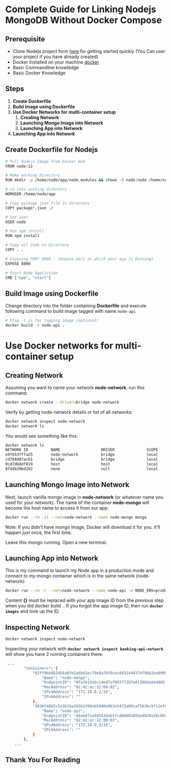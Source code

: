 # Complete Guide for Linking Nodejs MongoDB Without Docker Compose

## Prerequisite
  - Clone Nodejs project form [here](https://github.com/shekhar-raval/node-express-es8) for getting started quickly (You Can user your project if you have already created)
  - Docker Installed on your machine [docker](https://docs.docker.com/install/linux/docker-ce/ubuntu/)
  - Basic Commandline knowledge
  - Basic Docker Knowledge

## Steps
 1. **Create Dockerfile**
 1. **Build Image using Dockerfile**
 1. **Use Docker Networks for multi-container setup**
    1. **Creating Network**
    1. **Launching Mongo Image into Network**
    1. **Launching App into Network**
1. **Launching App into Network**

## Create Dockerfile for Nodejs
```bash
# Pull Nodejs Image from Docker Hub
FROM node:12

# Make working Directory
RUN mkdir -p /home/node/app/node_modules && chown -R node:node /home/node/app

# cd into working directory
WORKDIR /home/node/app

# Copy package.json file in directory
COPY package*.json ./

# Set user
USER node

# Run npm install
RUN npm install

# Copy all Code to Directory
COPY . .

# Exposing PORT 8000 - (Expose port on which your app is Running)
EXPOSE 8000

# Start Node Appliction
CMD ["npm", "start"]
```
## Build Image using Dockerfile
Change directory into the folder containing **Dockerfile** and execute following command to build image tagged with name `node-api`
```bash
# Flag -t is for tagging image (optional)
docker build -t node-api .
```
# Use Docker networks for multi-container setup

## Creating Network
Assuming you want to name your network **node-network**, run this command:
```bash
docker network create --driver=bridge node-network
```
Verify by getting node-network details or list of all networks:

```bash
docker network inspect node-network
docker network ls
```
You would see something like this:
```bash
docker network ls
NETWORK ID          NAME                  DRIVER              SCOPE
e9f653fffa25        node-network          bridge              local
cd768d87acb1        bridge                bridge              local
0cd7db8df819        host                  host                local
8f4db39bd202        none                  null                local
```
## Launching Mongo Image into Network
Next, launch vanilla mongo image in **node-network** (or whatever name you used for your network). The name of the container **node-mongo** will become the host name to access it from our app:

```bash
docker run --rm -it --net=node-network --name node-mongo mongo
```
Note: If you didn’t have mongo image, Docker will download it for you. It’ll happen just once, the first time.

Leave this mongo running. Open a new terminal.

## Launching App into Network
This is my command to launch my Node app in a production mode and connect to my mongo container which is in the same network (node-network):
```bash
docker run --rm -t --net=node-network --name node-api -e NODE_ENV=production -e MONGO_URI="mongodb://node-mongo:27017/node-boilerplate" -p 80:8000 {Your node-api image ID}
```
Content **{}** must be replaced with your app image ID from the previous step when you did docker build .. If you forgot the app image ID, then run **```docker images```** and look up the ID.

## Inspecting Network
```bash
docker network inspect node-network
```
Inspecting your network with **```docker network inspect banking-api-network```** will show you have 2 running containers there:
```bash
 ...
        "Containers": {
            "02ff9bb083484a0fe2abb63ec79e0a78f9cac0d31440374f9bb2ee8995930414": {
                "Name": "node-mongo",
                "EndpointID": "0fa2612ebc14ed7af097f7287e013802e844005fe66a979dfe6cfb1c08336080",
                "MacAddress": "02:42:ac:12:00:02",
                "IPv4Address": "172.18.0.2/16",
                "IPv6Address": ""
            },
            "3836f4042c5d3b16a565b1f68eb5690e062e5472a09caf563bc9f11efd9ab167": {
                "Name": "node-api",
                "EndpointID": "d6ae871a94553dab1fcd6660185be4029a28c80c893ef1450df8cad20add583e",
                "MacAddress": "02:42:ac:12:00:03",
                "IPv4Address": "172.18.0.3/16",
                "IPv6Address": ""
            }
        },
    ...
```

## Thank You For Reading
